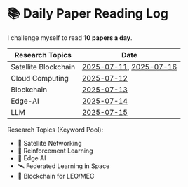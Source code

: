 # 📚 Daily Paper Reading Log

I challenge myself to read **10 papers a day**.

| Research Topics       | Date                                                     |
|-----------------------|----------------------------------------------------------|
| Satellite Blockchain  |   [2025-07-11](Satellite/Blockchain/2025-07-11.md), [2025-07-16](Satellite/Blockchain/2025-07-16.md)       |
| Cloud Computing       |   [2025-07-12](Cloud-Computing/Security/2025-07-12.md)   |                     
| Blockchain            |   [2025-07-13](Security/Blockchain/2025-07-13.md)        |                    
| Edge-AI               |   [2025-07-14](Edge-AI/Computing/2025-07-14.md)          |                  
| LLM                   |   [2025-07-15](Edge-AI/LLM/2025-07-15.md)                |             


Research Topics (Keyword Pool):
- 🚀 Satellite Networking
- 🧠 Reinforcement Learning
- 🤖 Edge AI
- 🛰️ Federated Learning in Space
- 📡 Blockchain for LEO/MEC
